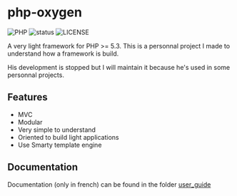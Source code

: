 # php-oxygen

![PHP](https://img.shields.io/badge/PHP-%E2%89%A5%205.3-yellowgreen.svg)
![status](https://img.shields.io/badge/status-discontinued-red.svg)
![LICENSE](https://img.shields.io/badge/license-LGPL-blue.svg)

A very light framework for PHP >= 5.3. This is a personnal project I made to understand how a framework is build.

His development is stopped but I will maintain it because he's used in some personnal projects.

## Features
- MVC
- Modular
- Very simple to understand
- Oriented to build light applications
- Use Smarty template engine

## Documentation

Documentation (only in french) can be found in the folder [user_guide](/oxygen/user_guide)
